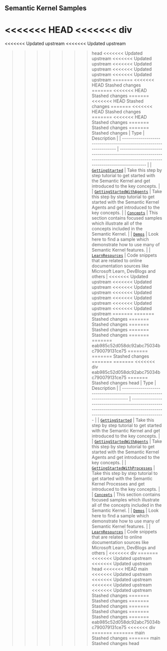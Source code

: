 ## Semantic Kernel Samples

<<<<<<< HEAD
<<<<<<< div
=======
<<<<<<< Updated upstream
<<<<<<< Updated upstream
>>>>>>> head
<<<<<<< Updated upstream
<<<<<<< Updated upstream
<<<<<<< Updated upstream
<<<<<<< Updated upstream
<<<<<<< Updated upstream
=======
<<<<<<< HEAD
>>>>>>> Stashed changes
=======
<<<<<<< HEAD
>>>>>>> Stashed changes
=======
<<<<<<< HEAD
>>>>>>> Stashed changes
=======
<<<<<<< HEAD
>>>>>>> Stashed changes
=======
<<<<<<< HEAD
>>>>>>> Stashed changes
=======
>>>>>>> Stashed changes
=======
>>>>>>> Stashed changes
| Type                                                               | Description                                                                                                            |
| ------------------------------------------------------------------ | ---------------------------------------------------------------------------------------------------------------------- |
| [`GettingStarted`](./GettingStarted/README.md)                     | Take this step by step tutorial to get started with the Semantic Kernel and get introduced to the key concepts.        |
| [`GettingStartedWithAgents`](./GettingStartedWithAgents/README.md) | Take this step by step tutorial to get started with the Semantic Kernel Agents and get introduced to the key concepts. |
| [`Concepts`](./Concepts/README.md)                                 | This section contains focused samples which illustrate all of the concepts included in the Semantic Kernel.           |
| [`Demos`](./Demos/README.md)                                       | Look here to find a sample which demonstrate how to use many of Semantic Kernel features.                              |
| [`LearnResources`](./LearnResources/README.md)                     | Code snippets that are related to online documentation sources like Microsoft Learn, DevBlogs and others               |
<<<<<<< Updated upstream
<<<<<<< Updated upstream
<<<<<<< Updated upstream
<<<<<<< Updated upstream
<<<<<<< Updated upstream
<<<<<<< Updated upstream
<<<<<<< Updated upstream
=======
=======
>>>>>>> Stashed changes
=======
>>>>>>> Stashed changes
=======
>>>>>>> Stashed changes
=======
>>>>>>> Stashed changes
=======
=======
>>>>>>> eab985c52d058dc92abc75034bc790079131ce75
=======
=======
>>>>>>> Stashed changes
=======
=======
<<<<<<< div
>>>>>>> eab985c52d058dc92abc75034bc790079131ce75
=======
>>>>>>> Stashed changes
>>>>>>> head
| Type                                                                     | Description                                                                                                               |
| ------------------------------------------------------------------------ | ------------------------------------------------------------------------------------------------------------------------- |
| [`GettingStarted`](./GettingStarted/README.md)                           | Take this step by step tutorial to get started with the Semantic Kernel and get introduced to the key concepts.           |
| [`GettingStartedWithAgents`](./GettingStartedWithAgents/README.md)       | Take this step by step tutorial to get started with the Semantic Kernel Agents and get introduced to the key concepts.    |
| [`GettingStartedWithProcesses`](./GettingStartedWithProcesses/README.md) | Take this step by step tutorial to get started with the Semantic Kernel Processes and get introduced to the key concepts. |
| [`Concepts`](./Concepts/README.md)                                       | This section contains focused samples which illustrate all of the concepts included in the Semantic Kernel.               |
| [`Demos`](./Demos/README.md)                                             | Look here to find a sample which demonstrate how to use many of Semantic Kernel features.                                 |
| [`LearnResources`](./LearnResources/README.md)                           | Code snippets that are related to online documentation sources like Microsoft Learn, DevBlogs and others                  |
<<<<<<< div
=======
<<<<<<< Updated upstream
<<<<<<< Updated upstream
>>>>>>> head
<<<<<<< HEAD
>>>>>>> main
<<<<<<< Updated upstream
<<<<<<< Updated upstream
<<<<<<< Updated upstream
<<<<<<< Updated upstream
>>>>>>> Stashed changes
=======
>>>>>>> Stashed changes
=======
>>>>>>> Stashed changes
=======
>>>>>>> Stashed changes
=======
>>>>>>> Stashed changes
=======
>>>>>>> eab985c52d058dc92abc75034bc790079131ce75
<<<<<<< div
=======
=======
>>>>>>> main
>>>>>>> Stashed changes
=======
>>>>>>> main
>>>>>>> Stashed changes
>>>>>>> head
